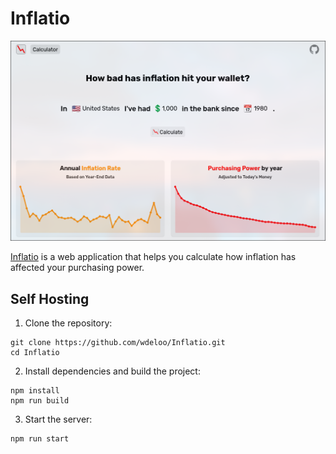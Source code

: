 # Inflatio

![screenshot](images/screenshot.png)

[Inflatio](https://wdeloo.github.io/Inflatio/) is a web application that helps you calculate how inflation has affected your purchasing power.

## Self Hosting

1. Clone the repository:

```
git clone https://github.com/wdeloo/Inflatio.git
cd Inflatio
```

2. Install dependencies and build the project:

```
npm install
npm run build
```

3. Start the server:

```
npm run start
```
